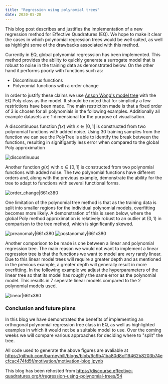 ```yaml
---
title: "Regression using polynomial trees"
date: 2020-05-28
---
```

This blog post describes and justifies the implementation of a new regression method for Effective Quadratures (EQ). We hope to make it clear the cases in which polynomial regression trees would be well suited, as well as highlight some of the drawbacks associated with this method. 

Currently in EQ, global polynomial regresssion has been implemented. This method provides the ability to quickly generate a surrogate model that is robust to noise in the training data as demonstrated below. On the other hand it performs poorly with  functions such as:
 - Discontinuous functions
 - Polynomial functions with a order change

In order to justify these claims we use [Anson Wong's model tree](https://github.com/ankonzoid/LearningX/tree/master/advanced_ML/model_tree) with the EQ Poly class as the model. It should be noted that for simplicity a few restrictions have been made. The main restriction made is that a fixed order of 3 is chosen for all polynomials in the following examples. Additionally all example datasets are 1 dimensional for the purpose of visualisation. 

A discontinuous function $f(x)$ with $x \in [0,1]$ is constructed from two polynomial functions with added noise. Using 30 training samples from the function we can see the PolyTree is able to identify the break between the functions, resulting in signifigantly less error when compared to the global Poly approximation

![discontinuous](/discontinuous.png) 

Another function $g(x)$ with $x \in [0,1]$ is constructed from two polynomial functions with added noise. The two polynomial functions have different orders and, along with the previous example, demonstrate the ability for the tree to adapt to functions with several functional forms.

![order_change|661x380](/orderchange.png) 

One limitation of the polynomial tree method is that as the training data is split into smaller regions for the individual polynomial models, overfitting becomes more likely. A demonstration of this is seen below, where the global Poly method approximation is relatively robust to an outlier at $(0,1)$ in comparison to the tree method, which is significantly skewed.

![preanomaly|661x380](/preanomaly.png) ![postanomaly|661x380](/postanomaly.png) 

Another comparison to be made is one between a linear and polynomial regression tree. The main reason we would not want to implement a linear regression tree is that the functions we want to model are very rarely linear. Due to this linear model trees will require a greater depth and as mentioned in the previous example, a greater depth will generally result in more overfitting. In the following example we adjust the hyperparameters of the linear tree so that its model has roughly the same error as the polynomial model. This results in 7 seperate linear models compared to the 2 polynomial models used. 

![linear|661x380](/linear.png) 

### Conclusion and future plans
In this blog we have demonstrated the benefits of implementing an orthogonal polynomial regression tree class in EQ, as well as highlighted examples in which it would not be a suitable model to use. Over the coming weeks we will compare various approaches for deciding where to "split" the tree.

All code used to generate the above figures are avaliable at https://github.com/barneyhill/blogs/blob/6c9b41ba80d8cf19462b8203b74ecfcac474fd5f/motivation/motivation-blog.ipynb

This blog has been rehosted from https://discourse.effective-quadratures.org/t/regression-using-polynomial-trees/54
